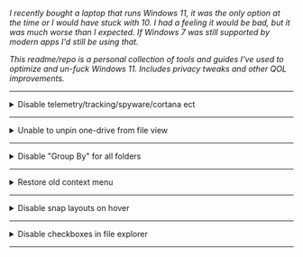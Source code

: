 *I recently bought a laptop that runs Windows 11, it was the only option at the time or I would have stuck with 10. I had a feeling it would be bad, but it was much worse than I expected. If Windows 7 was still supported by modern apps I'd still be using that.*  

*This readme/repo is a personal collection of tools and guides I've used to optimize and un-fuck Windows 11. Includes privacy tweaks and other QOL improvements.*

<!--   
<details> 
<summary>Text</summary><br>    

Content

</details>
-->

--------------------------------------------------------------------

<details> 
<summary>Disable telemetry/tracking/spyware/cortana ect</summary><br>  
  
1. Download [ShutUp10++](https://www.oo-software.com/en/shutup10)  
2. Run the file  
3. Click "Actions" -> "Apply only recommended settings"  
4. Wait 5 seconds then close the app

</details>

--------------------------------------------------------------------

<details> 
<summary>Unable to unpin one-drive from file view</summary><br>  

1. Click on Start, search for command prompt  
2. Right-click and select "Run as Administrator"
3. Paste the following command:  
```
del "%AppData%\Microsoft\Windows\Recent\AutomaticDestinations\f01b4d95cf55d32a.automaticDestinations-ms"
```  

</details>

--------------------------------------------------------------------

<details> 
<summary>Disable "Group By" for all folders</summary><br>  

![group-by.png](images/group-by.png)  

1. Download [WinSetView](https://github.com/LesFerch/WinSetView)  
2. Extract, run and hit "Submit"  

</details>

--------------------------------------------------------------------

<details> 
<summary>Restore old context menu</summary><br>  

1. Click on Start, search for command prompter
2. Right-click on and select "Run as Administrator"
3. Paste the following command:  
```
reg.exe add "HKCU\Software\Classes\CLSID\{86ca1aa0-34aa-4e8b-a509-50c905bae2a2}\InprocServer32" /f
``` 
4. Open task manager (Ctrl + Shift + Esc)  
5. Open "details" view
6. Right click `explorer.exe` and select "End Task"  
7. Click "run new task" at the top of the screen
8. Type `explorer.exe` and hit enter 
   
<details> 
<summary>If you want to undo this change:</summary><br>    

```
reg.exe delete "HKCU\Software\Classes\CLSID\{86ca1aa0-34aa-4e8b-a509-50c905bae2a2}" /f
```

</details>
</details>

--------------------------------------------------------------------

<details> 
<summary>Disable snap layouts on hover</summary><br>   

Some people find this feature useful, some may not. I found the popups to be annoying so here's how to disable it:  

![snap-windows.png](images/snap-windows.png)  

1. Open start menu
2. Search for `multitasking settings`  
3. Expand "Snap Windows" to show all options  
4. Uncheck "Show snap layouts when I hover over a window's maximize button"

Optional: You may also want to uncheck "Show snap layouts when I drag a window to the top of the screen"


</details>

--------------------------------------------------------------------

<details> 
<summary>Disable checkboxes in file explorer</summary><br>    

![check-boxes.png](images/check-boxes.png)  

1. Open start menu  
2. Search "File Explorer Options"  
3. Click on the "View" tab  
4. Locate "Use check boxes to select items" and disable it  
5. Press "Apply"

</details>

--------------------------------------------------------------------


